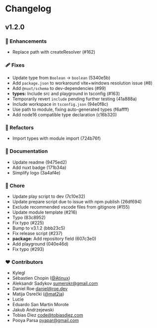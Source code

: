# Changelog


## v1.2.0


### 🚀 Enhancements

  - Replace path with createResolver (#162)

### 🩹 Fixes

  - Update type from `Boolean` -> `boolean` (5340e5b)
  - Add `package.json` to workaround vite+windows resolution issue (#8)
  - Add `@nuxt/schema` to dev-dependencies (#99)
  - **types:** Include src and playground in tsconfig (#163)
  - Temporarily revert `include` pending further testing (41a888a)
  - Include workspace in `tsconfig.json` (94e0f8c)
  - Use path to module, fixing auto-generated types (f6affff)
  - Add node16 compatible type declaration (c16b320)

### 💅 Refactors

  - Import types with module import (724b76f)

### 📖 Documentation

  - Update readme (9475ed2)
  - Add nuxt badge (171b34a)
  - Simplify logo (3a4af4e)

### 🏡 Chore

  - Update play script to dev (7c10e32)
  - Update prepare script due to issue with npm publish (26df694)
  - Exclude recommended vscode files from gitignore (#155)
  - Update module template (#216)
  - Typo (83c8952)
  - Fix typo (#225)
  - Bump to v3.1.2 (bbb23c5)
  - Fix release script (#237)
  - **package:** Add repository field (607c3e0)
  - Add playground (040e46d)
  - Fix typo (#293)

### ❤️  Contributors

- Kylegl 
- Sébastien Chopin ([@Atinux](http://github.com/Atinux))
- Aleksandr Sadykov <sumerokr@gmail.com>
- Daniel Roe <daniel@roe.dev>
- Matija Osrečki ([@mat2ja](http://github.com/mat2ja))
- Lucie 
- Eduardo San Martin Morote 
- Jakub Andrzejewski 
- Tobias Diez <code@tobiasdiez.com>
- Pooya Parsa <pyapar@gmail.com>

